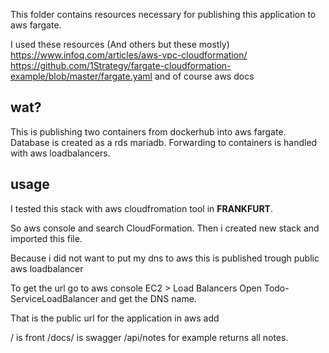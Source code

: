 This folder contains resources necessary for publishing this application to aws fargate. 

I used these resources (And others but these mostly)
https://www.infoq.com/articles/aws-vpc-cloudformation/
https://github.com/1Strategy/fargate-cloudformation-example/blob/master/fargate.yaml
and of course aws docs


## wat?

This is publishing two containers from dockerhub into aws fargate. 
Database is created as a rds mariadb.
Forwarding to containers is handled with aws loadbalancers. 


## usage

I tested this stack with aws cloudfromation tool in __FRANKFURT__.

So aws console and search CloudFormation. Then i created new stack and imported this file.

Because i did not want to put my dns to aws this is published trough public aws loadbalancer

To get the url go to aws console EC2 > Load Balancers Open Todo-ServiceLoadBalancer and get the DNS name. 

That is the public url for the application in aws add 

/ is front
/docs/ is swagger
/api/notes for example returns all notes.

